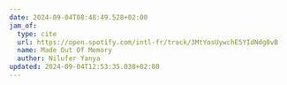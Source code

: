 ```yaml
---
date: 2024-09-04T08:48:49.528+02:00
jam_of:
  type: cite
  url: https://open.spotify.com/intl-fr/track/3MtYosUywchE5YIdNdg0vB
  name: Made Out Of Memory
  author: Nilufer Yanya
updated: 2024-09-04T12:53:35.038+02:00
---
```

